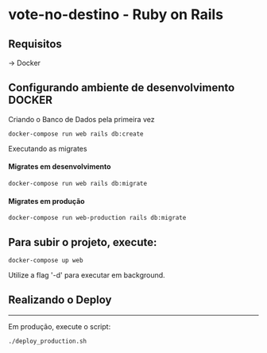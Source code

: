 # vote-no-destino - Ruby on Rails

Requisitos
---
-> Docker

Configurando ambiente de desenvolvimento **DOCKER**
---

Criando o Banco de Dados pela primeira vez
```
docker-compose run web rails db:create
```

Executando as migrates
#### Migrates em desenvolvimento
```
docker-compose run web rails db:migrate
```

#### Migrates em produção
```
docker-compose run web-production rails db:migrate
```

Para subir o projeto, execute:
---
```
docker-compose up web
```
Utilize a flag '-d' para executar em background.


## Realizando o Deploy
---

Em produção, execute o script:
```
./deploy_production.sh
```